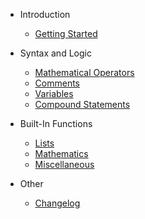 
- Introduction

  - [Getting Started](###.md)

- Syntax and Logic

  - [Mathematical Operators](матоп.md)
  - [Comments](###.md)
  - [Variables](переменные.md)
  - [Compound Statements](состоп.md)

- Built-In Functions

  - [Lists](функспи.md)
  - [Mathematics](функмате.md)
  - [Miscellaneous](функраз.md)

- Other

  - [Changelog](###.md)
